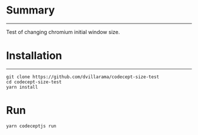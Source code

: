 # Summary
-------

Test of changing chromium initial window size.

# Installation
--------------
```
git clone https://github.com/dvillarama/codecept-size-test
cd codecept-size-test
yarn install
```

# Run
```
yarn codeceptjs run
```
